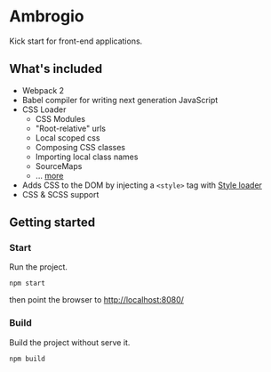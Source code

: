 # Ambrogio
Kick start for front-end applications.

## What's included
  - Webpack 2
  - Babel compiler for writing next generation JavaScript
  - CSS Loader
    - CSS Modules
    - "Root-relative" urls
    - Local scoped css
    - Composing CSS classes
    - Importing local class names
    - SourceMaps
    - ... [more][css-loader]
  - Adds CSS to the DOM by injecting a `<style>` tag with [Style loader][style-loader]
  - CSS & SCSS support

## Getting started
### Start
Run the project.

```
npm start
```
then point the browser to [http://localhost:8080/][localhost]

### Build
Build the project without serve it.

```
npm build
```


[css-loader]: <https://github.com/webpack/css-loader>
[style-loader]: <https://github.com/webpack/style-loader>
[localhost]: <http://localhost:8080/>
